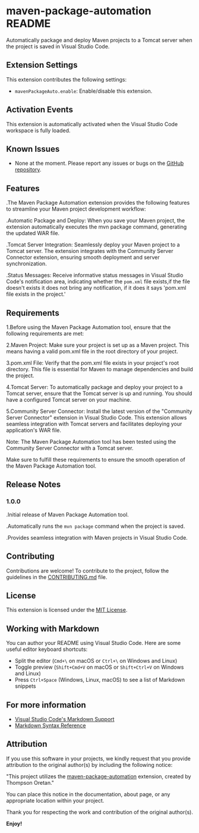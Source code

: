 # maven-package-automation README

Automatically package and deploy Maven projects to a Tomcat server when the project is saved in Visual Studio Code.

## Extension Settings

This extension contributes the following settings:

- `mavenPackageAuto.enable`: Enable/disable this extension.

## Activation Events

This extension is automatically activated when the Visual Studio Code workspace is fully loaded.

## Known Issues

- None at the moment. Please report any issues or bugs on the [GitHub repository](https://github.com/XcoDDe/maven-package-automation/issues).


## Features

.The Maven Package Automation extension provides the following features to streamline your Maven project development workflow:

.Automatic Package and Deploy: When you save your Maven project, the extension automatically executes the mvn package command, generating the updated WAR file.

.Tomcat Server Integration: Seamlessly deploy your Maven project to a Tomcat server. The extension integrates with the Community Server Connector extension, ensuring smooth deployment and server synchronization.

.Status Messages: Receive informative status messages in Visual Studio Code's notification area, indicating whether the `pom.xml` file exists,if the file doesn't exists it does not bring any notification, if it does it says 'pom.xml file exists in the project.'
 
## Requirements

1.Before using the Maven Package Automation tool, ensure that the following requirements are met:

2.Maven Project: Make sure your project is set up as a Maven project. This means having a valid pom.xml file in the root directory of your project.

3.pom.xml File: Verify that the pom.xml file exists in your project's root directory. This file is essential for Maven to manage dependencies and build the project.

4.Tomcat Server: To automatically package and deploy your project to a Tomcat server, ensure that the Tomcat server is up and running. You should have a configured Tomcat server on your machine.

5.Community Server Connector: Install the latest version of the "Community Server Connector" extension in Visual Studio Code. This extension allows seamless integration with Tomcat servers and facilitates deploying your application's WAR file.

Note: The Maven Package Automation tool has been tested using the Community Server Connector with a Tomcat server.

Make sure to fulfill these requirements to ensure the smooth operation of the Maven Package Automation tool.
 
## Release Notes

 
### 1.0.0
.Initial release of Maven Package Automation tool.

.Automatically runs the `mvn package` command when the project is saved.

.Provides seamless integration with Maven projects in Visual Studio Code.

## Contributing

Contributions are welcome! To contribute to the project, follow the guidelines in the [CONTRIBUTING.md](CONTRIBUTING.md) file.

## License

This extension is licensed under the [MIT License](LICENSE).


## Working with Markdown

You can author your README using Visual Studio Code.  Here are some useful editor keyboard shortcuts:

* Split the editor (`Cmd+\` on macOS or `Ctrl+\` on Windows and Linux)
* Toggle preview (`Shift+Cmd+V` on macOS or `Shift+Ctrl+V` on Windows and Linux)
* Press `Ctrl+Space` (Windows, Linux, macOS) to see a list of Markdown snippets

## For more information

* [Visual Studio Code's Markdown Support](http://code.visualstudio.com/docs/languages/markdown)
* [Markdown Syntax Reference](https://help.github.com/articles/markdown-basics/)

## Attribution

If you use this software in your projects, we kindly request that you provide attribution to the original author(s) by including the following notice:

"This project utilizes the [maven-package-automation](https://github.com/XcoDDe/maven-package-automation) extension, created by Thompson Oretan."

You can place this notice in the documentation, about page, or any appropriate location within your project.

Thank you for respecting the work and contribution of the original author(s).

 **Enjoy!**